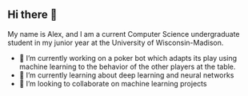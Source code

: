 ## Hi there 👋

My name is Alex, and I am a current Computer Science undergraduate student in my junior year at the University of Wisconsin-Madison. 

- 🔭 I’m currently working on a poker bot which adapts its play using machine learning to the behavior of the other players at the table. 
- 🌱 I’m currently learning about deep learning and neural networks
- 👯 I’m looking to collaborate on machine learning projects
  
<!--
**alexmueller07/alexmueller07** is a ✨ _special_ ✨ repository because its `README.md` (this file) appears on your GitHub profile.

Here are some ideas to get you started:

- 🔭 I’m currently working on ...
- 🌱 I’m currently learning ...
- 👯 I’m looking to collaborate on ...
- 🤔 I’m looking for help with ...
- 💬 Ask me about ...
- 📫 How to reach me: ...
- 😄 Pronouns: ...
- ⚡ Fun fact: ...
-->

